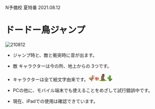 N予備校 夏特番 2021.08.12
# ドードー鳥ジャンプ
![210812](https://user-images.githubusercontent.com/67646107/129095383-7053211b-8f0e-4406-81b0-6338e8d755e4.png)
- ジャンプ時と、敵と衝突時に音が出ます。

- 敵 キャラクターは今の所、地上からの 3つです。
- キャラクターは全て絵文字由来です。<img src=image/tori.png alt="ドードーどり" width= 4%/><img src=image/kinoko.png alt="きのこ" width= 3%/><img src=image/moai.png alt="モアイ" width= 5%/><img src=image/saboten.png alt="サボテン" width= 4%/>


- PCの他に、モバイル端末でも使えることをめざして試行錯誤中です。
- 現在、iPadでの使用は確認できています。

